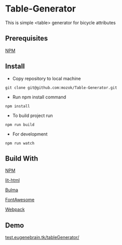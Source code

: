 # Table-Generator
This is simple &#60;table&#62; generator for bicycle attributes

## Prerequisites
[NPM](https://www.npmjs.com/)

## Install
* Copy repository to local machine

`git clone git@github.com:mozok/Table-Generator.git`

* Run npm install command

`npm install`

* To build project run

`npm run build`

* For development

`npm run watch`

## Build With
[NPM](https://www.npmjs.com/)

[lit-html](https://lit-html.polymer-project.org/)

[Bulma](https://bulma.io/)

[FontAwesome](https://fontawesome.com/)

[Webpack](https://webpack.js.org/)

## Demo
[test.eugenebrain.tk/tableGenerator/](http://test.eugenebrain.tk/tableGenerator/)
